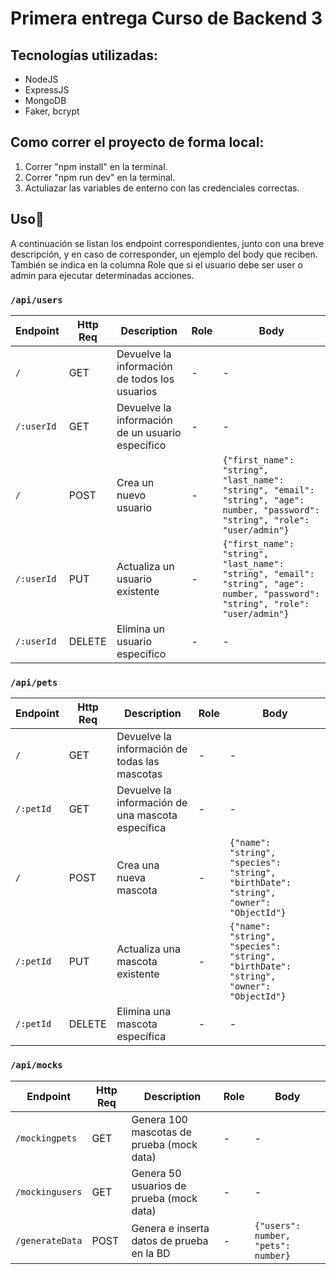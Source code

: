 # Primera entrega Curso de Backend 3

## Tecnologías utilizadas:

- NodeJS
- ExpressJS
- MongoDB
- Faker, bcrypt

## Como correr el proyecto de forma local:

1. Correr "npm install" en la terminal.
2. Correr "npm run dev" en la terminal.
4. Actuliazar las variables de enterno con las credenciales correctas.


## Uso📌

A continuación se listan los endpoint correspondientes, junto con una breve descripción, y en caso de corresponder, un ejemplo del body que reciben. También se indica en la columna Role que si el usuario debe ser user o admin para ejecutar determinadas acciones.

### `/api/users` 

| Endpoint              | Http Req | Description                                | Role| Body                                                   |
| --------------------- | -------- | ------------------------------------------ | ---- | ------------------------------------------------------ |
| `/`                   | GET      | Devuelve la información de todos los usuarios | -   | -                                                      |
| `/:userId`            | GET      | Devuelve la información de un usuario específico | -   | -                                                      |
| `/`                   | POST     | Crea un nuevo usuario                      | -   | `{"first_name": "string", "last_name": "string", "email": "string", "age": number, "password": "string", "role": "user/admin"}` |
| `/:userId`            | PUT      | Actualiza un usuario existente             | -   | `{"first_name": "string", "last_name": "string", "email": "string", "age": number, "password": "string", "role": "user/admin"}` |
| `/:userId`            | DELETE   | Elimina un usuario específico              | -   | -                                                      |

### `/api/pets`

| Endpoint              | Http Req | Description                                | Role| Body                                                   |
| --------------------- | -------- | ------------------------------------------ | ---- | ------------------------------------------------------ |
| `/`                   | GET      | Devuelve la información de todas las mascotas | -   | -                                                      |
| `/:petId`             | GET      | Devuelve la información de una mascota específica | -   | -                                                      |
| `/`                   | POST     | Crea una nueva mascota                     | -   | `{"name": "string", "species": "string", "birthDate": "string", "owner": "ObjectId"}` |
| `/:petId`             | PUT      | Actualiza una mascota existente            | -   | `{"name": "string", "species": "string", "birthDate": "string", "owner": "ObjectId"}` |
| `/:petId`             | DELETE   | Elimina una mascota específica             | -   | -                                                      |

### `/api/mocks`

| Endpoint              | Http Req | Description                                | Role| Body                                                   |
| --------------------- | -------- | ------------------------------------------ | ---- | ------------------------------------------------------ |
| `/mockingpets`        | GET      | Genera 100 mascotas de prueba (mock data) | -   | -                                                      |
| `/mockingusers`       | GET      | Genera 50 usuarios de prueba (mock data)  | -   | -                                                      |
| `/generateData`       | POST     | Genera e inserta datos de prueba en la BD | -   | `{"users": number, "pets": number}`                   |
